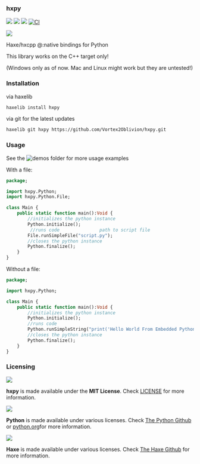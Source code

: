 ### hxpy


![](https://img.shields.io/github/repo-size/Vortex2Oblivion/hxpy) ![](https://badgen.net/github/open-issues/Vortex2Oblivion/hxpy) ![](https://badgen.net/badge/license/MIT/green)
[![CI](https://img.shields.io/github/actions/workflow/status/Vortex2Oblivion/hxpy/main.yml?branch=master&logo=github)](https://github.com/Vortex2Oblivion/hxpy/actions?query=workflow%3ACI)

![](https://raw.githubusercontent.com/Vortex2Oblivion/hxpy/master/assets/hxpy-logo.png)

Haxe/hxcpp @:native bindings for Python

This library works on the C++ target only!

(Windows only as of now. Mac and Linux might work but they are untested!)

### Installation

via haxelib
```bash
haxelib install hxpy
```
via git for the latest updates
```bash
haxelib git hxpy https://github.com/Vortex2Oblivion/hxpy.git
```

### Usage

See the ![demos](https://github.com/Vortex2Oblivion/hxpy/tree/master/test/demos) folder for more usage examples

With a file:

```haxe
package;

import hxpy.Python;
import hxpy.Python.File;

class Main {
	public static function main():Void {
		//initializes the python instance
		Python.initialize();
		 //runs code               path to script file
		File.runSimpleFile("script.py");
		//closes the python instance
		Python.finalize();
	}
}
```

Without a file:

```haxe
package;

import hxpy.Python;

class Main {
	public static function main():Void {
		//initializes the python instance
		Python.initialize();
		//runs code
		Python.runSimpleString("print('Hello World From Embedded Python')");
		//closes the python instance
		Python.finalize();
	}
}
```

### Licensing

![](https://raw.githubusercontent.com/Vortex2Oblivion/hxpy/master/assets/hxpy-logo.png)

**hxpy** is made available under the **MIT License**. Check [LICENSE](./LICENSE) for more information.

![](https://raw.githubusercontent.com/Vortex2Oblivion/hxpy/master/assets/python-logo.png)

**Python** is made available under various licenses. Check [The Python Github](https://github.com/python/cpython/blob/main/LICENSE) or [python.org](https://www.python.org/)for more information.

![](https://raw.githubusercontent.com/Vortex2Oblivion/hxpy/master/assets/haxe-logo.png)

**Haxe** is made available under various licenses. Check [The Haxe Github](https://github.com/HaxeFoundation/haxe#license) for more information.

